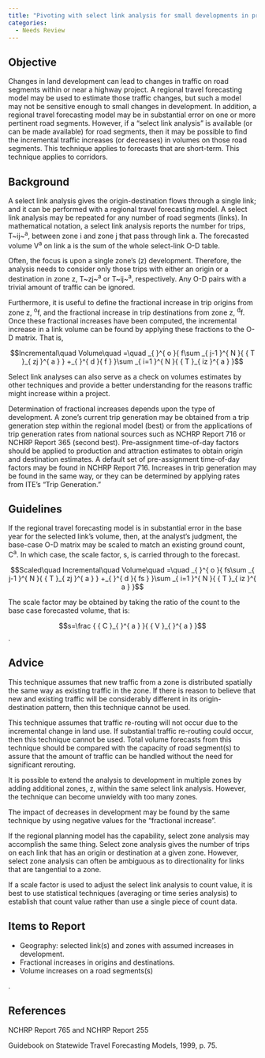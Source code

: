 ```yaml
---
title: "Pivoting with select link analysis for small developments in project-level traffic forecasting"
categories:
  - Needs Review
---
```


Objective
---------

Changes in land development can lead to changes in traffic on road segments within or near a highway project. A regional travel forecasting model may be used to estimate those traffic changes, but such a model may not be sensitive enough to small changes in development. In addition, a regional travel forecasting model may be in substantial error on one or more pertinent road segments. However, if a “select link analysis” is available (or can be made available) for road segments, then it may be possible to find the incremental traffic increases (or decreases) in volumes on those road segments.  This technique applies to forecasts that are short-term. This technique applies to corridors.

Background
----------

A select link analysis gives the origin-destination flows through a single link; and it can be performed with a regional travel forecasting model. A select link analysis may be repeated for any number of road segments (links). In mathematical notation, a select link analysis reports the number for trips, T~ij~<sup>a</sup>, between zone i and zone j that pass through link a. The forecasted volume V<sup>a</sup> on link a is the sum of the whole select-link O-D table.

Often, the focus is upon a single zone’s (z) development. Therefore, the analysis needs to consider only those trips with either an origin or a destination in zone z, T~zj~<sup>a</sup> or T~ij~<sup>a</sup>, respectively. Any O-D pairs with a trivial amount of traffic can be ignored.

Furthermore, it is useful to define the fractional increase in trip origins from zone z, <sup>o</sup>f, and the fractional increase in trip destinations from zone z, <sup>d</sup>f. Once these fractional increases have been computed, the incremental increase in a link volume can be found by applying these fractions to the O-D matrix. That is,

$$Incremental\quad Volume\quad =\quad _{ }^{ o }{ f\sum _{ j-1 }^{ N }{ { T }_{ zj }^{ a } } +_{ }^{ d }{ f } }\sum _{ i=1 }^{ N }{ { T }_{ iz }^{ a } }$$

Select link analyses can also serve as a check on volumes estimates by other techniques and provide a better understanding for the reasons traffic might increase within a project.

Determination of fractional increases depends upon the type of development. A zone’s current trip generation may be obtained from a trip generation step within the regional model (best) or from the applications of trip generation rates from national sources such as NCHRP Report 716 or NCHRP Report 365 (second best). Pre-assignment time-of-day factors should be applied to production and attraction estimates to obtain origin and destination estimates. A default set of pre-assignment time-of-day factors may be found in NCHRP Report 716. Increases in trip generation may be found in the same way, or they can be determined by applying rates from ITE’s “Trip Generation.”

Guidelines
----------

If the regional travel forecasting model is in substantial error in the base year for the selected link’s volume, then, at the analyst’s judgment, the base-case O-D matrix may be scaled to match an existing ground count, C<sup>a</sup>. In which case, the scale factor, s, is carried through to the forecast.

$$Scaled\quad Incremental\quad Volume\quad =\quad _{ }^{ o }{ fs\sum _{ j-1 }^{ N }{ { T }_{ zj }^{ a } } +_{ }^{ d }{ fs } }\sum _{ i=1 }^{ N }{ { T }_{ iz }^{ a } }$$

The scale factor may be obtained by taking the ratio of the count to the base case forecasted volume, that is:

$$s=\frac { { C }_{ }^{ a } }{ { V }_{ }^{ a } }$$ .

Advice
------

This technique assumes that new traffic from a zone is distributed spatially the same way as existing traffic in the zone. If there is reason to believe that new and existing traffic will be considerably different in its origin-destination pattern, then this technique cannot be used.

This technique assumes that traffic re-routing will not occur due to the incremental change in land use. If substantial traffic re-routing could occur, then this technique cannot be used. Total volume forecasts from this technique should be compared with the capacity of road segment(s) to assure that the amount of traffic can be handled without the need for significant rerouting.

It is possible to extend the analysis to development in multiple zones by adding additional zones, z, within the same select link analysis. However, the technique can become unwieldy with too many zones.

The impact of decreases in development may be found by the same technique by using negative values for the “fractional increase”.

If the regional planning model has the capability, select zone analysis may accomplish the same thing. Select zone analysis gives the number of trips on each link that has an origin or destination at a given zone. However, select zone analysis can often be ambiguous as to directionality for links that are tangential to a zone.

If a scale factor is used to adjust the select link analysis to count value, it is best to use statistical techniques (averaging or time series analysis) to establish that count value rather than use a single piece of count data.

Items to Report
---------------

-   Geography: selected link(s) and zones with assumed increases in development.
-   Fractional increases in origins and destinations.
-   Volume increases on a road segments(s)

.

References
----------

NCHRP Report 765 and NCHRP Report 255

Guidebook on Statewide Travel Forecasting Models, 1999, p. 75.

